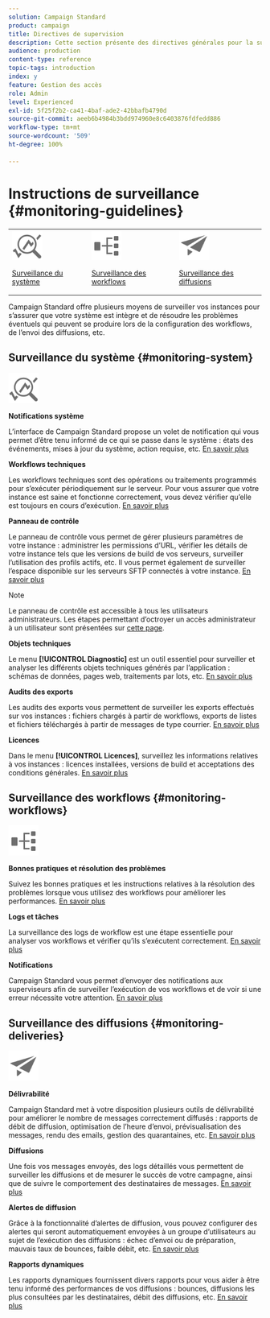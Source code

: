 ```yaml
---
solution: Campaign Standard
product: campaign
title: Directives de supervision
description: Cette section présente des directives générales pour la surveillance de Campaign Standard.
audience: production
content-type: reference
topic-tags: introduction
index: y
feature: Gestion des accès
role: Admin
level: Experienced
exl-id: 5f25f2b2-ca41-4baf-ade2-42bbafb4790d
source-git-commit: aeeb6b4984b3bdd974960e8c6403876fdfedd886
workflow-type: tm+mt
source-wordcount: '509'
ht-degree: 100%

---
```


# Instructions de surveillance {#monitoring-guidelines}

<table>
<tr><td><img src="assets/do-not-localize/icon_system.svg" width="60px"><p><a href="#monitoring-system">Surveillance du système</a></p></td>
<td><img src="assets/do-not-localize/icon_workflows.svg" width="60px"><p><a href="#moniroting-workflows">Surveillance des workflows</a></p></td>
<td><img src="assets/do-not-localize/icon_send.svg" width="60px"><p><a href="#monitoring-deliveries">Surveillance des diffusions</a></p></td></tr>
</table>

Campaign Standard offre plusieurs moyens de surveiller vos instances pour s’assurer que votre système est intègre et de résoudre les problèmes éventuels qui peuvent se produire lors de la configuration des workflows, de l’envoi des diffusions, etc.

## Surveillance du système {#monitoring-system}

<img src="assets/do-not-localize/icon_system.svg" width="60px">

**Notifications système**

L’interface de Campaign Standard propose un volet de notification qui vous permet d’être tenu informé de ce qui se passe dans le système : états des événements, mises à jour du système, action requise, etc. [En savoir plus](../../start/using/interface-description.md#top-bar)


**Workflows techniques**

Les workflows techniques sont des opérations ou traitements programmés pour s’exécuter périodiquement sur le serveur. Pour vous assurer que votre instance est saine et fonctionne correctement, vous devez vérifier qu’elle est toujours en cours d’exécution. [En savoir plus](../../administration/using/technical-workflows.md)

**Panneau de contrôle**

Le panneau de contrôle vous permet de gérer plusieurs paramètres de votre instance : administrer les permissions d’URL, vérifier les détails de votre instance tels que les versions de build de vos serveurs, surveiller l’utilisation des profils actifs, etc. Il vous permet également de surveiller l’espace disponible sur les serveurs SFTP connectés à votre instance. [En savoir plus](https://experienceleague.adobe.com/docs/control-panel/using/control-panel-home.html?lang=fr)

>[!NOTE]
>
>Le panneau de contrôle est accessible à tous les utilisateurs administrateurs. Les étapes permettant d’octroyer un accès administrateur à un utilisateur sont présentées sur [cette page](https://experienceleague.adobe.com/docs/control-panel/using/discover-control-panel/managing-permissions.html?lang=fr#discover-control-panel).

**Objets techniques**

Le menu **[!UICONTROL Diagnostic]** est un outil essentiel pour surveiller et analyser les différents objets techniques générés par l’application : schémas de données, pages web, traitements par lots, etc. [En savoir plus](../../developing/using/monitoring-data-model-changes.md)

**Audits des exports**

Les audits des exports vous permettent de surveiller les exports effectués sur vos instances : fichiers chargés à partir de workflows, exports de listes et fichiers téléchargés à partir de messages de type courrier.
[En savoir plus](../../administration/using/auditing-export-logs.md)

**Licences**

Dans le menu **[!UICONTROL Licences]**, surveillez les informations relatives à vos instances : licences installées, versions de build et acceptations des conditions générales.
[En savoir plus](../../administration/using/licenses.md)

## Surveillance des workflows {#monitoring-workflows}

<img src="assets/do-not-localize/icon_workflows.svg" width="60px">

**Bonnes pratiques et résolution des problèmes**

Suivez les bonnes pratiques et les instructions relatives à la résolution des problèmes lorsque vous utilisez des workflows pour améliorer les performances.
[En savoir plus](../../automating/using/best-practices-workflows.md)

**Logs et tâches**

La surveillance des logs de workflow est une étape essentielle pour analyser vos workflows et vérifier qu’ils s’exécutent correctement.
[En savoir plus](../../automating/using/monitoring-workflow-execution.md#workflow-log-and-tasks)

**Notifications**

Campaign Standard vous permet d’envoyer des notifications aux superviseurs afin de surveiller l’exécution de vos workflows et de voir si une erreur nécessite votre attention.
[En savoir plus](../../automating/using/monitoring-workflow-execution.md#error-management)

## Surveillance des diffusions {#monitoring-deliveries}

<img src="assets/do-not-localize/icon_send.svg" width="60px">

**Délivrabilité**

Campaign Standard met à votre disposition plusieurs outils de délivrabilité pour améliorer le nombre de messages correctement diffusés : rapports de débit de diffusion, optimisation de l’heure d’envoi, prévisualisation des messages, rendu des emails, gestion des quarantaines, etc.
[En savoir plus](../../sending/using/about-deliverability.md)

**Diffusions**

Une fois vos messages envoyés, des logs détaillés vous permettent de surveiller les diffusions et de mesurer le succès de votre campagne, ainsi que de suivre le comportement des destinataires de messages.
[En savoir plus](../../sending/using/monitoring-a-delivery.md)

**Alertes de diffusion**

Grâce à la fonctionnalité d’alertes de diffusion, vous pouvez configurer des alertes qui seront automatiquement envoyées à un groupe d’utilisateurs au sujet de l’exécution des diffusions : échec d’envoi ou de préparation, mauvais taux de bounces, faible débit, etc.
[En savoir plus](../../sending/using/receiving-alerts-when-failures-happen.md)

**Rapports dynamiques**

Les rapports dynamiques fournissent divers rapports pour vous aider à être tenu informé des performances de vos diffusions : bounces, diffusions les plus consultées par les destinataires, débit des diffusions, etc.
[En savoir plus](../../reporting/using/about-dynamic-reports.md)
